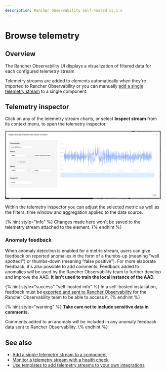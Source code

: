 ```yaml
---
description: Rancher Observability Self-hosted v5.1.x 
---
```


# Browse telemetry

## Overview

The Rancher Observability UI displays a visualization of filtered data for each configured telemetry stream.

Telemetry streams are added to elements automatically when they're imported to Rancher Observability or you can manually [add a single telemetry stream](add-telemetry-to-element.md) to a single component.

## Telemetry inspector

Click on any of the telemetry stream charts, or select **Inspect stream** from its context menu, to open the telemetry inspector.

![Telemetry inspector](../../.gitbook/assets/v51_telemetry-inspector.png)

Within the telemetry inspector you can adjust the selected metric as well as the filters, time window and aggregation applied to the data source. 

{% hint style="info" %}
Changes made here won't be saved to the telemetry stream attached to the element.
{% endhint %}

### Anomaly feedback

When anomaly detection is enabled for a metric stream, users can give feedback on reported anomalies in the form of a thumbs-up (meaning "well spotted!") or thumbs-down (meaning "false positive"). For more elaborate feedback, it's also possible to add comments. Feedback added to anomalies will be used by the Rancher Observability team to further develop and improve the AAD. **It isn't used to train the local instance of the AAD.**

{% hint style="success" "self-hosted info" %}
In a self-hosted installation, feedback must be [exported and sent to Rancher Observability](/configure/anomaly-detection/export-anomaly-feedback.md) for the Rancher Observability team to be able to access it.
{% endhint %}

{% hint style="warning" %} 
**Take care not to include sensitive data in comments.** 

Comments added to an anomaly will be included in any anomaly feedback data sent to Rancher Observability.
{% endhint %}

## See also

* [Add a single telemetry stream to a component](add-telemetry-to-element.md)
* [Monitor a telemetry stream with a health check](../checks-and-monitors/add-a-health-check.md)
* [Use templates to add telemetry streams to your own integrations](../../configure/telemetry/telemetry_synchronized_topology.md "Rancher Observability Self-Hosted only")
